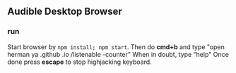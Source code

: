 Audible Desktop Browser
-----------------------
### run
Start browser by `npm install; npm start`.
Then do **cmd+b** and type "open herman ya .github .io /listenable -counter"
When in doubt, type "help"
Once done press **escape** to stop highjacking keyboard.
